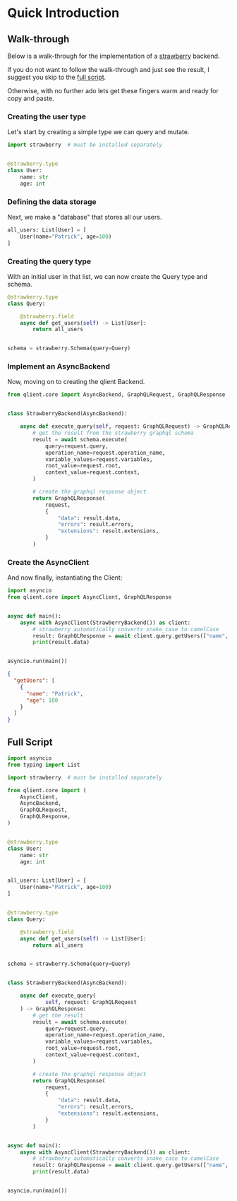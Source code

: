 # Quick Introduction

## Walk-through

Below is a walk-through for the implementation of a [strawberry](https://strawberry.rocks/) backend.

If you do not want to follow the walk-through and just see the result,
I suggest you skip to the [full script](#full-script).

Otherwise, with no further ado lets get these fingers warm and ready for copy and paste.

### Creating the user type

Let's start by creating a simple type we can query and mutate.

```python
import strawberry  # must be installed separately


@strawberry.type
class User:
    name: str
    age: int
```

### Defining the data storage

Next, we make a "database" that stores all our users.

```python
all_users: List[User] = [
    User(name="Patrick", age=100)
]
```

### Creating the query type

With an initial user in that list, we can now create the Query type and schema.

```python
@strawberry.type
class Query:

    @strawberry.field
    async def get_users(self) -> List[User]:
        return all_users


schema = strawberry.Schema(query=Query)
```

### Implement an AsyncBackend

Now, moving on to creating the qlient Backend.

```python
from qlient.core import AsyncBackend, GraphQLRequest, GraphQLResponse


class StrawberryBackend(AsyncBackend):

    async def execute_query(self, request: GraphQLRequest) -> GraphQLResponse:
        # get the result from the strawberry graphql schema
        result = await schema.execute(
            query=request.query,
            operation_name=request.operation_name,
            variable_values=request.variables,
            root_value=request.root,
            context_value=request.context,
        )

        # create the graphql response object
        return GraphQLResponse(
            request,
            {
                "data": result.data,
                "errors": result.errors,
                "extensions": result.extensions,
            }
        )
```

### Create the AsyncClient

And now finally, instantiating the Client:

```python
import asyncio
from qlient.core import AsyncClient, GraphQLResponse


async def main():
    async with AsyncClient(StrawberryBackend()) as client:
        # strawberry automatically converts snake_case to camelCase
        result: GraphQLResponse = await client.query.getUsers(["name", "age"])
        print(result.data)


asyncio.run(main())
```

```json
{
  "getUsers": [
    {
      "name": "Patrick",
      "age": 100
    }
  ]
}
```

## Full Script

```python
import asyncio
from typing import List

import strawberry  # must be installed separately

from qlient.core import (
    AsyncClient,
    AsyncBackend,
    GraphQLRequest,
    GraphQLResponse,
)


@strawberry.type
class User:
    name: str
    age: int


all_users: List[User] = [
    User(name="Patrick", age=100)
]


@strawberry.type
class Query:

    @strawberry.field
    async def get_users(self) -> List[User]:
        return all_users


schema = strawberry.Schema(query=Query)


class StrawberryBackend(AsyncBackend):

    async def execute_query(
            self, request: GraphQLRequest
    ) -> GraphQLResponse:
        # get the result
        result = await schema.execute(
            query=request.query,
            operation_name=request.operation_name,
            variable_values=request.variables,
            root_value=request.root,
            context_value=request.context,
        )

        # create the graphql response object
        return GraphQLResponse(
            request,
            {
                "data": result.data,
                "errors": result.errors,
                "extensions": result.extensions,
            }
        )


async def main():
    async with AsyncClient(StrawberryBackend()) as client:
        # strawberry automatically converts snake_case to camelCase
        result: GraphQLResponse = await client.query.getUsers(["name", "age"])
        print(result.data)


asyncio.run(main())
```